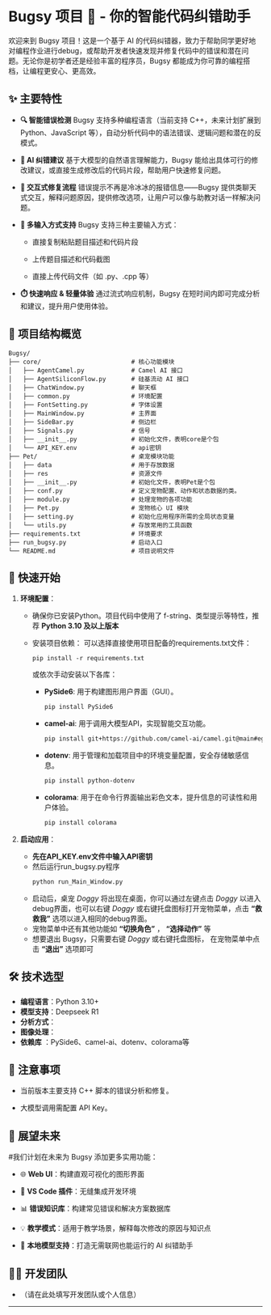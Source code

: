 # Bugsy 项目 🐞 - 你的智能代码纠错助手
欢迎来到 Bugsy 项目！这是一个基于 AI 的代码纠错器，致力于帮助同学更好地对编程作业进行debug，或帮助开发者快速发现并修复代码中的错误和潜在问题。无论你是初学者还是经验丰富的程序员，Bugsy 都能成为你可靠的编程搭档，让编程更安心、更高效。

## ✨ 主要特性
* **🔍 智能错误检测**
Bugsy 支持多种编程语言（当前支持 C++，未来计划扩展到 Python、JavaScript 等），自动分析代码中的语法错误、逻辑问题和潜在的反模式。

* **🧠 AI 纠错建议**
基于大模型的自然语言理解能力，Bugsy 能给出具体可行的修改建议，或直接生成修改后的代码片段，帮助用户快速修复问题。

* **💬 交互式修复流程**
错误提示不再是冷冰冰的报错信息——Bugsy 提供类聊天式交互，解释问题原因，提供修改选项，让用户可以像与助教对话一样解决问题。

* **📎 多输入方式支持**
Bugsy 支持三种主要输入方式：

  * 直接复制粘贴题目描述和代码片段

  * 上传题目描述和代码截图

  * 直接上传代码文件（如 .py、.cpp 等）

* **⏱️ 快速响应 & 轻量体验**
通过流式响应机制，Bugsy 在短时间内即可完成分析和建议，提升用户使用体验。

## 📂 项目结构概览
```
Bugsy/
├── core/                         # 核心功能模块
│   ├── AgentCamel.py             # Camel AI 接口
│   ├── AgentSiliconFlow.py       # 硅基流动 AI 接口
│   ├── ChatWindow.py             # 聊天框
│   ├── common.py                 # 环境配置
│   ├── FontSetting.py            # 字体设置
│   ├── MainWindow.py             # 主界面
│   ├── SideBar.py                # 侧边栏
│   ├── Signals.py                # 信号
│   ├── __init__.py               # 初始化文件，表明core是个包
│   └── API_KEY.env               # api密钥
├── Pet/                          # 桌宠模块功能
│   ├── data                      # 用于存放数据
│   ├── res                       # 资源文件
│   ├── __init__.py               # 初始化文件，表明Pet是个包
│   ├── conf.py                   # 定义宠物配置、动作和状态数据的类。
│   ├── module.py                 # 处理宠物的各项功能
│   ├── Pet.py                    # 宠物核心 UI 模块
│   ├── setting.py                # 初始化应用程序所需的全局状态变量
│   └── utils.py                  # 存放常用的工具函数
├── requirements.txt              # 环境要求
├── run_bugsy.py                  # 启动入口
└── README.md                     # 项目说明文件
```

## 🚀 快速开始
1.  **环境配置**：
    *   确保你已安装Python。项目代码中使用了 f-string、类型提示等特性，推荐 **Python 3.10 及以上版本**

    *   安装项目依赖：
        可以选择直接使用项目配备的requirements.txt文件：
        ```bahs
        pip install -r requirements.txt
        ```
        或依次手动安装以下各库：
        *   **PySide6**: 用于构建图形用户界面（GUI）。
            ```bash
            pip install PySide6
            ```

        *   **camel-ai**: 用于调用大模型API，实现智能交互功能。
            ```bash
            pip install git+https://github.com/camel-ai/camel.git@main#egg=camel-ai
            ```
     
        *   **dotenv**: 用于管理和加载项目中的环境变量配置，安全存储敏感信息。
            ```bash
            pip install python-dotenv
            ```
     
        *   **colorama**: 用于在命令行界面输出彩色文本，提升信息的可读性和用户体验。
            ```bash
            pip install colorama
            ```


2.  **启动应用**：

    *   **先在API_KEY.env文件中输入API密钥**
    *   然后运行run_bugsy.py程序
        ```bash
        python run_Main_Window.py
        ```
    *   启动后，桌宠 *Doggy* 将出现在桌面，你可以通过左键点击 *Doggy* 以进入debug界面，也可以右键 *Doggy* 或右键托盘图标打开宠物菜单，点击 **“救救我”** 选项以进入相同的debug界面。
    *   宠物菜单中还有其他功能如 **“切换角色”** ， **“选择动作”** 等
    *   想要退出 Bugsy，只需要右键 *Doggy* 或右键托盘图标， 在宠物菜单中点击 **“退出”** 选项即可


## 🛠️ 技术选型
*   **编程语言**：Python 3.10+
*   **模型支持**：Deepseek R1
*   **分析方式**：
*   **图像处理**：
*   **依赖库**  ：PySide6、camel-ai、dotenv、colorama等

## 📝 注意事项
*   当前版本主要支持 C++ 脚本的错误分析和修复。

*   大模型调用需配置 API Key。

## 🔭 展望未来

#我们计划在未来为 Bugsy 添加更多实用功能：

*   🌐 **Web UI**：构建直观可视化的图形界面

*   🧩 **VS Code 插件**：无缝集成开发环境

*   📊 **错误知识库**：构建常见错误和解决方案数据库

*   💡 **教学模式**：适用于教学场景，解释每次修改的原因与知识点

*   🤖 **本地模型支持**：打造无需联网也能运行的 AI 纠错助手

## 🧑‍💻 开发团队
*   （请在此处填写开发团队或个人信息）

---
